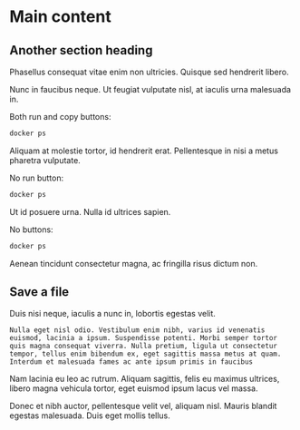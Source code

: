 # Main content

## Another section heading

Phasellus consequat vitae enim non ultricies. Quisque sed hendrerit libero. 

Nunc in faucibus neque. Ut feugiat vulputate nisl, at iaculis urna malesuada in. 

Both run and copy buttons:

```bash
docker ps
```

Aliquam at molestie tortor, id hendrerit erat. Pellentesque in nisi a metus pharetra vulputate. 

No run button:

```bash no-run-button
docker ps
```

Ut id posuere urna. Nulla id ultrices sapien. 

No buttons:

```bash no-run-buton no-copy-button
docker ps
```

Aenean tincidunt consectetur magna, ac fringilla risus dictum non.



## Save a file

 Duis nisi neque, iaculis a nunc in, lobortis egestas velit. 

```plaintext save-as=lorem-ipsum.txt
Nulla eget nisl odio. Vestibulum enim nibh, varius id venenatis euismod, lacinia a ipsum. Suspendisse potenti. Morbi semper tortor quis magna consequat viverra. Nulla pretium, ligula ut consectetur tempor, tellus enim bibendum ex, eget sagittis massa metus at quam. Interdum et malesuada fames ac ante ipsum primis in faucibus
```

Nam lacinia eu leo ac rutrum. Aliquam sagittis, felis eu maximus ultrices, libero magna vehicula tortor, eget euismod ipsum lacus vel massa. 

Donec et nibh auctor, pellentesque velit vel, aliquam nisl. Mauris blandit egestas malesuada. Duis eget mollis tellus.

